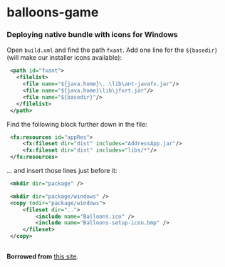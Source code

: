 # balloons-game

### Deploying native bundle with icons for Windows

Open `build.xml` and find the path `fxant`. Add one line for the `${basedir}` (will make our installer icons available):

 ```xml
  <path id="fxant">
    <filelist>
      <file name="${java.home}\..\lib\ant-javafx.jar"/>
      <file name="${java.home}\lib\jfxrt.jar"/>
      <file name="${basedir}"/>
    </filelist>
  </path>
 ```

Find the following block further down in the file:

 ```xml
  <fx:resources id="appRes">
      <fx:fileset dir="dist" includes="AddressApp.jar"/>
      <fx:fileset dir="dist" includes="libs/*"/>
  </fx:resources>
 ```
 
... and insert those lines just before it:

 ```xml
  <mkdir dir="package" />

  <mkdir dir="package/windows" />
  <copy todir="package/windows">
      <fileset dir="..">
          <include name="Balloons.ico" />
          <include name="Balloons-setup-icon.bmp" />
      </fileset>
  </copy>
  
 ```



**Borrowed from** [this site]( http://edu.makery.ch/blog/2012/12/18/javafx-tutorial-addressapp-7/).
